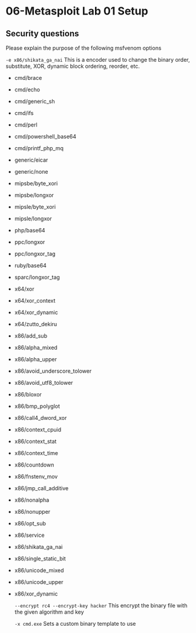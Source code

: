 # 06-Metasploit Lab 01 Setup
## Security questions
Please explain the purpose of the following msfvenom options

  ```-e x86/shikata_ga_nai``` This is a encoder used to change the binary order, substitute, XOR, dynamic block ordering, reorder, etc.

- cmd/brace
- cmd/echo
- cmd/generic_sh
- cmd/ifs
- cmd/perl
- cmd/powershell_base64
- cmd/printf_php_mq
- generic/eicar
- generic/none
- mipsbe/byte_xori
- mipsbe/longxor
- mipsle/byte_xori
- mipsle/longxor
- php/base64
- ppc/longxor
- ppc/longxor_tag
- ruby/base64
- sparc/longxor_tag
- x64/xor
- x64/xor_context
- x64/xor_dynamic
- x64/zutto_dekiru
- x86/add_sub
- x86/alpha_mixed
- x86/alpha_upper
- x86/avoid_underscore_tolower
- x86/avoid_utf8_tolower
- x86/bloxor
- x86/bmp_polyglot
- x86/call4_dword_xor
- x86/context_cpuid
- x86/context_stat
- x86/context_time
- x86/countdown
- x86/fnstenv_mov
- x86/jmp_call_additive
- x86/nonalpha
- x86/nonupper
- x86/opt_sub
- x86/service
- x86/shikata_ga_nai
- x86/single_static_bit
- x86/unicode_mixed
- x86/unicode_upper
- x86/xor_dynamic


  ```--encrypt rc4 --encrypt-key hacker``` This encrypt the binary file with the given algorithm and key


    
  ```-x cmd.exe``` Sets a custom binary template to use